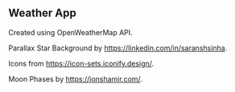 ## Weather App

Created using OpenWeatherMap API.

Parallax Star Background by https://linkedin.com/in/saranshsinha.

Icons from https://icon-sets.iconify.design/.

Moon Phases by https://jonshamir.com/.
